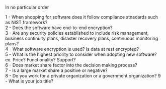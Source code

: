 In no particular order

1 - When shopping for software does it follow compliance stnadards such as NIST framework?  
2 - Does the software have end-to-end encryption?  
3 - Are any security policies established to include risk management, business continuity plans, disaster recovery plans, continuous monitoring plans?  
4 - What software encryption is used? Is data at rest encrypted?  
5 - What is the highest priority to consider when adopting new software?  
  ex. Price? Functionality? Support?  
6 - Does market share factor into the decision making process?  
7 - Is a large market share a positive or negative?  
8 - Do you work for a private organization or a government organization?
9 - What is your job title?
